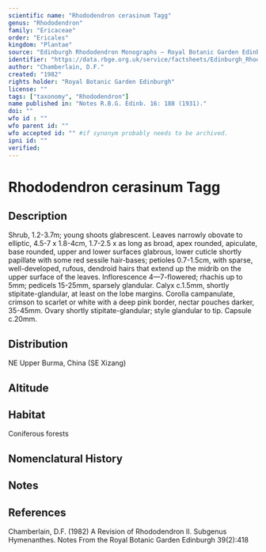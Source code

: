 ```yaml
---
scientific name: "Rhododendron cerasinum Tagg"
genus: "Rhododendron"
family: "Ericaceae"
order: "Ericales"
kingdom: "Plantae"
source: "Edinburgh Rhododendron Monographs – Royal Botanic Garden Edinburgh"
identifier: "https://data.rbge.org.uk/service/factsheets/Edinburgh_Rhododendron_Monographs.xhtml"
author: "Chamberlain, D.F."
created: "1982"
rights holder: "Royal Botanic Garden Edinburgh"
license: ""
tags: ["taxonomy", "Rhododendron"]
name published in: "Notes R.B.G. Edinb. 16: 188 (1931)."
doi: ""
wfo id : ""
wfo parent id: ""
wfo accepted id: "" #if synonym probably needs to be archived.                      
ipni id: ""
verified:
---
```


                       

# Rhododendron cerasinum Tagg

## Description
Shrub, 1.2-3.7m; young shoots glabrescent. Leaves narrowly obovate to elliptic, 4.5-7 x 1.8-4cm, 1.7-2.5 x as long as broad, apex rounded, apiculate, base rounded, upper and lower surfaces glabrous, lower cuticle shortly papillate with some red sessile hair-bases; petioles 0.7-1.5cm, with sparse, well-developed, rufous, dendroid hairs that extend up the midrib on the upper surface of the leaves. Inflorescence 4—7-flowered; rhachis up to 5mm; pedicels 15-25mm, sparsely glandular. Calyx c.1.5mm, shortly stipitate-glandular, at least on the lobe margins. Corolla campanulate, crimson to scarlet or white with a deep pink border, nectar pouches darker, 35-45mm. Ovary shortly stipitate-glandular; style glandular to tip. Capsule c.20mm.

## Distribution
NE Upper Burma, China (SE Xizang)

## Altitude


## Habitat
Coniferous forests

## Nomenclatural History

                       
## Notes


## References

Chamberlain, D.F. (1982) A Revision of Rhododendron II. Subgenus Hymenanthes. Notes From the Royal Botanic Garden Edinburgh 39(2):418
